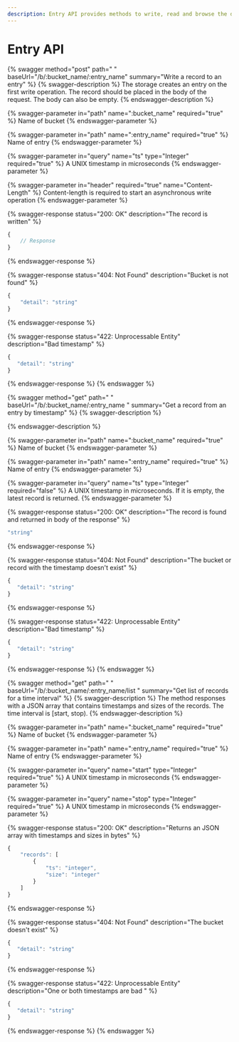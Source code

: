 ```yaml
---
description: Entry API provides methods to write, read and browse the data
---
```


# Entry API

{% swagger method="post" path=" " baseUrl="/b/:bucket_name/:entry_name" summary="Write a record to an entry" %}
{% swagger-description %}
The storage creates an entry on the first write operation. The record should be placed in the body of the request. The body can also be empty.
{% endswagger-description %}

{% swagger-parameter in="path" name=":bucket_name" required="true" %}
Name of bucket
{% endswagger-parameter %}

{% swagger-parameter in="path" name=":entry_name" required="true" %}
Name of entry
{% endswagger-parameter %}

{% swagger-parameter in="query" name="ts" type="Integer" required="true" %}
A UNIX timestamp in microseconds
{% endswagger-parameter %}

{% swagger-parameter in="header" required="true" name="Content-Length" %}
Content-length is required to start an asynchronous write operation
{% endswagger-parameter %}

{% swagger-response status="200: OK" description="The record is written" %}
```javascript
{
    // Response
}
```
{% endswagger-response %}

{% swagger-response status="404: Not Found" description="Bucket is not found" %}
```javascript
{
    "detail": "string"
}
```
{% endswagger-response %}

{% swagger-response status="422: Unprocessable Entity" description="Bad timestamp" %}
```javascript
{
   "detail": "string"
}
```
{% endswagger-response %}
{% endswagger %}

{% swagger method="get" path=" " baseUrl="/b/:bucket_name/:entry_name " summary="Get a record from an entry by timestamp" %}
{% swagger-description %}

{% endswagger-description %}

{% swagger-parameter in="path" name=":bucket_name" required="true" %}
Name of bucket
{% endswagger-parameter %}

{% swagger-parameter in="path" name=":entry_name" required="true" %}
Name of entry
{% endswagger-parameter %}

{% swagger-parameter in="query" name="ts" type="Integer" required="false" %}
A UNIX timestamp in microseconds. If it is empty, the latest record is returned.
{% endswagger-parameter %}

{% swagger-response status="200: OK" description="The record is found and returned in body of the response" %}
```javascript
"string"
```
{% endswagger-response %}

{% swagger-response status="404: Not Found" description="The bucket or record with the timestamp doesn't exist" %}
```javascript
{
   "detail": "string"
}
```
{% endswagger-response %}

{% swagger-response status="422: Unprocessable Entity" description="Bad timestamp" %}
```javascript
{
   "detail": "string"
}
```
{% endswagger-response %}
{% endswagger %}

{% swagger method="get" path=" " baseUrl="/b/:bucket_name/:entry_name/list " summary="Get list of  records for a time interval" %}
{% swagger-description %}
The method responses with a JSON array that contains timestamps and sizes of the records. The time interval is [start, stop).
{% endswagger-description %}

{% swagger-parameter in="path" name=":bucket_name" required="true" %}
Name of bucket
{% endswagger-parameter %}

{% swagger-parameter in="path" name=":entry_name" required="true" %}
Name of entry
{% endswagger-parameter %}

{% swagger-parameter in="query" name="start" type="Integer" required="true" %}
A UNIX timestamp in microseconds
{% endswagger-parameter %}

{% swagger-parameter in="query" name="stop" type="Integer" required="true" %}
A UNIX timestamp in microseconds
{% endswagger-parameter %}

{% swagger-response status="200: OK" description="Returns an JSON array with timestamps and sizes in bytes" %}
```javascript
{
    "records": [
        {
            "ts": "integer",
            "size": "integer"
        }
    ]
}
```
{% endswagger-response %}

{% swagger-response status="404: Not Found" description="The bucket doesn't exist" %}
```javascript
{
   "detail": "string"
}
```
{% endswagger-response %}

{% swagger-response status="422: Unprocessable Entity" description="One or both timestamps are bad " %}
```javascript
{
   "detail": "string"
}
```
{% endswagger-response %}
{% endswagger %}
